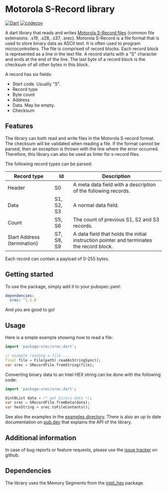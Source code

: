 # Motorola S-Record library

[![Dart](https://github.com/domohuhn/srec/actions/workflows/dart.yml/badge.svg)](https://github.com/domohuhn/srec/actions/workflows/dart.yml)
[![codecov](https://codecov.io/gh/domohuhn/srec/branch/main/graph/badge.svg?token=G0I86WZYF8)](https://codecov.io/gh/domohuhn/srec)

A dart library that reads and writes [Motorola S-Record files](https://en.wikipedia.org/wiki/SREC_(file_format)) (common file extensions: .s19, .s28, .s37, .srec). Motorola S-Record is a file format that is used to store binary data as ASCII text. It is often used to program microcontrollers. The file is comprised of record blocks. Each record block is represented as a line in the text file. A record starts with a "S" character and ends at the end of the line. The last byte of a record block is the checksum of all other bytes in this block.

A record has six fields:

 - Start code. Usually "S".
 - Record type
 - Byte count
 - Address
 - Data. May be empty.
 - Checksum

## Features

The library can both read and write files in the Motorola S-record format. The checksum will be validated when reading a file. If the format cannot be parsed, then an exception is thrown with the line where the error occurred. Therefore, this library can also be used as linter for s-record files.

The following record types can be parsed:

| Record type     | Id   | Description |
| ---------   | -------------------------------  | ----------- |
| Header | S0 | A meta data field with a description of the following records. |
| Data  | S1, S2, S3 | A normal data field. |
| Count | S5, S6 | The count of previous S1, S2 and S3 records. |
| Start Address (termination) | S7, S8, S9 | A data field that holds the initial instruction pointer and terminates the record block. |

Each record can contain a payload of 0-255 bytes.

## Getting started

To use the package, simply add it to your pubspec.yaml:
```yaml
dependencies:
  srec: ^1.1.0
```

And you are good to go!

## Usage

Here is a simple example showing how to read a file:

```dart
import 'package:srec/srec.dart';

// example reading a file ...
final file = File(path).readAsStringSync();
var srec = SRecordFile.fromString(file);
```

Converting binary data to an Intel HEX string can be done with the following code:
```dart
import 'package:srec/srec.dart';

Uint8List data = /* get binary data */;
var srec = SRecordFile.fromData(data);
var hexString = srec.toFileContents();
```

See also the examples in the [examples directory](https://github.com/domohuhn/srec/tree/main/example).
There is also an up to date documentation on [pub.dev](https://pub.dev/documentation/srec/latest/) that explains the API of the library.

## Additional information

In case of bug reports or feature requests, please use the [issue tracker](https://github.com/domohuhn/srec/issues) on github.

## Dependencies

The library uses the Memory Segments from the [intel_hex](https://pub.dev/packages/intel_hex) package.
